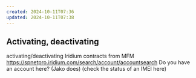 ```yaml
---
created: 2024-10-11T07:36
updated: 2024-10-11T07:38
---
```


## Activating, deactivating

activating/deactivating Iridium contracts from MFM
https://spnetpro.iridium.com/search/account/accountsearch
Do you have an account here? (Jako does)
(check the status of an IMEI here)


